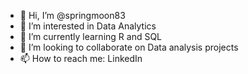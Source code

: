 - 👋 Hi, I’m @springmoon83
- 👀 I’m interested in Data Analytics
- 🌱 I’m currently learning R and SQL
- 💞️ I’m looking to collaborate on Data analysis projects
- 📫 How to reach me: LinkedIn

<!---
springmoon83/springmoon83 is a ✨ special ✨ repository because its `README.md` (this file) appears on your GitHub profile.
You can click the Preview link to take a look at your changes.
--->
